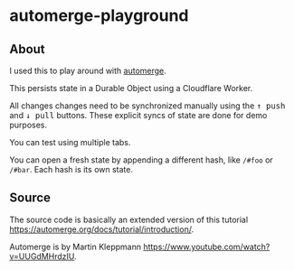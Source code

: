 # automerge-playground

## About

I used this to play around with [automerge](https://automerge.org/).

This persists state in a Durable Object using a Cloudflare Worker.

All changes changes need to be synchronized manually using the <kbd>↑ push</kbd> and <kbd>↓ pull</kbd> buttons. These explicit syncs of state are done for demo purposes.

You can test using multiple tabs.

You can open a fresh state by appending a different hash, like `/#foo` or `/#bar`. Each hash is its own state.

## Source

The source code is basically an extended version of this tutorial https://automerge.org/docs/tutorial/introduction/.

Automerge is by Martin Kleppmann https://www.youtube.com/watch?v=UUGdMHrdzIU.
